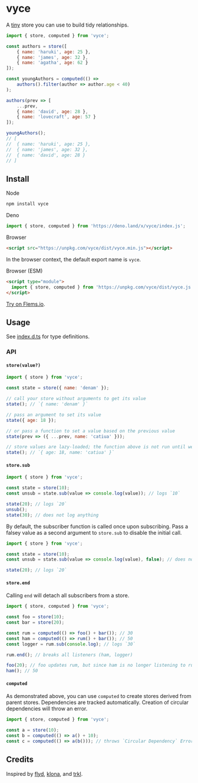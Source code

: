 # vyce

A [tiny](https://bundlephobia.com/package/vyce) store you can use to build tidy relationships.

```js
import { store, computed } from 'vyce';

const authors = store([
    { name: 'haruki', age: 25 },
    { name: 'james', age: 32 },
    { name: 'agatha', age: 62 }
]);

const youngAuthors = computed(() =>
    authors().filter(author => author.age < 40)
);

authors(prev => [
    ...prev,
    { name: 'david', age: 28 },
    { name: 'lovecraft', age: 57 }
]);

youngAuthors();
// [
//  { name: 'haruki', age: 25 },
//  { name: 'james', age: 32 },
//  { name: 'david', age: 28 }
// ]
```

## Install

Node
```bash
npm install vyce
```

Deno
```js
import { store, computed } from 'https://deno.land/x/vyce/index.js';
```

Browser
```html
<script src="https://unpkg.com/vyce/dist/vyce.min.js"></script>
```

In the browser context, the default export name is `vyce`.

Browser (ESM)
```html
<script type="module">
  import { store, computed } from 'https://unpkg.com/vyce/dist/vyce.js';
</script>
```

[Try on Flems.io](https://flems.io/#0=N4IgZglgNgpgziAXAbVAOwIYFsZJAOgAsAXLKEAGhAGMB7NYmBvAHigjQGsACAJxigBeADog4xAJ6w4hGDGKjuhfmBEgSxAA5xEAel0BXNJs4BzfHSy64GTgd4YLcOLurPrt+47dxFkzTBqjAAexK7OogB8lGICMNTEEPQIiCAADIgAnGkgAL4U6Ni4qfgAVghUdAxMxHhV4tzA3OK0-BTclpoGjAAm3LncgtwAbhLUMADcwmjT9cTNxBiMgwutMAAUTXRGxIjcaf0AlFNoc9w9MLwQwzB9Q53dt+vrh4ORC0sbhxa0O9wAVNwAEzHWbJeYcaj8HAMFYvN4fRjrTT8YYIzYdX4MPYomDDH5-ADU3AAjEdQadwed4tCanDXoJ3uJPsjUeitljdtxcfjtrCALSk8knabMxj4OAGABG62o9n4sMZjWm3HOtDlMOI+CltB6EnwHDQlwAEgAVACyABkVgADFWq7gsQgkyIAYU5lxYumdkXtqqdQMiABJgHLeAqtXziLkvYRA37HZpIixxLx6KZIsEgXsQxcrjcei8Y9ZiGm0BmvUmEywpd1iPRuPRqOxqJw1JDaQwXlEOzBNV7a8R62hfWgHY7B8PG6cW23RBcoX2at2QJEF53iAO6-RR6qbSdcscYnA4gkkmgUiASQBWRAAZjyBRAmBweCcFRo9EYzFSeQAulQ7BcCkqDPkUeCjOMMT2OQqQaNoeiGMYZg-FYkEwAAAmk+AkthaS6D0EDiLo6H4FgHBlB+-jFGIUIQJotRUJoSzULIIHIMgaRUIIgTRAByD8iSVDALA8zEBQtAUKoMAULwghyZEYDIMQf6COstA8cpf6HAAZDpoi0FKpTxAoICCII1G0GAjYAPxoOphyILQEwQGA6wAILhhg+pEZ5DgSOsMCHIcYCtOsqjIABxA8fgsDlsQhATMQ-L8hMhy8C8LluTAekAPJGSZ+CmPIAAKab1tRuXZYc5mCPlxkJPgKK0BVEgBCFYUQmOqjAPkQUZcc-DEPY3X5BpaATGARhng21UifI3BoDxUmCJFskgPxQkgKIU2nIk9CiOZlnWZMu0zWOtCBYc83zBpMkRQBECrQBBg8Yy9lBTZEBNQYMhXYgT3IDAAFybxN3cOJYCTZ1ghpElLDfXFpgJUlhKEiFggQFpEmCPZYCHDZbm0I5UOI0wyOEHp6yA9p+TkPxXFmbtG0UECQIABwUCSABsAAsXPs0JJKC-xnFUMNvBjjlOkswJW28LLW30xQYsEJKMoyQAhCzJIAOxc-rd6ZJzRvs6LjOayShxUPxglUJdaCHLkrmBZr5mO8AS07dN+0zGZFltTAVncDANkbA7wWIJMokQ4IDuK1QA0SbkBhXVJsXkwlekZbLjPHKFLPc9eFB3kJvMkvz5e8+bVBA3+6yy3bIDEE7CcgMTudULkEz8DrQtcbzutl0PNcgD38gjdwjfy23yuqxK0pqTJOv63rFCD5zG+jzp4fT1Q6yO53IDW5rAB+fcUJz15pMX1-XqPB9c071t7yACubYBR-4EwPRvXxBsAOvLrIEFAgFAlHs9G2Ksm68FyGACU8hXRQHoIEXid0AA+6C0BQOQErXIR8YA-BZqXLmXFrzZFAdkUe8wlqvzctbDSYA26XWtqoWgR9GTAAgDrYuN4KDcyBEJARJJR4cAuMEKqDdbZbXYR-cAR9goJTTAAdyngBNea8+ZCPLqPJKP0-qv1kSrLaTCGZUGth9F4hwV4AO5uzbm-D7G6KGpPQxbdTEq0Zi8CgaA+r4BsWvIeICgmj0IS0fggg6HMKPoeI86i7xcwScA-WyS-wAViLAc6l4Mi615jkXIf5chAA).

## Usage

See [index.d.ts](/index.d.ts) for type definitions.

### API

#### `store(value?)`
```js
import { store } from 'vyce';

const state = store({ name: 'denam' });

// call your store without arguments to get its value
state(); // `{ name: 'denam' }`

// pass an argument to set its value
state({ age: 18 });

// or pass a function to set a value based on the previous value
state(prev => ({ ...prev, name: 'catiua' }));

// store values are lazy-loaded; the function above is not run until we attempt to retrieve `state()`
state(); // `{ age: 18, name: 'catiua' }`
```

#### `store.sub`
```js
import { store } from 'vyce';

const state = store(10);
const unsub = state.sub(value => console.log(value)); // logs `10`

state(20); // logs `20`
unsub();
state(30); // does not log anything
```

By default, the subscriber function is called once upon subscribing. Pass a falsey value as a second argument to `store.sub` to disable the initial call.

```js
import { store } from 'vyce';

const state = store(10);
const unsub = state.sub(value => console.log(value), false); // does not log

state(20); // logs `20`
```

#### `store.end`
Calling `end` will detach all subscribers from a store.

```js
import { store, computed } from 'vyce';

const foo = store(10);
const bar = store(20);

const rum = computed(() => foo() + bar()); // 30
const ham = computed(() => rum() + bar()); // 50
const logger = rum.sub(console.log); // logs `30`

rum.end(); // breaks all listeners (ham, logger)

foo(20); // foo updates rum, but since ham is no longer listening to rum, it remains at 50
ham(); // 50
```

#### `computed`
As demonstrated above, you can use `computed` to create stores derived from parent stores. Dependencies are tracked automatically. Creation of circular dependencies will throw an error.
```js
import { store, computed } from 'vyce';

const a = store(10);
const b = computed(() => a() + 10);
const c = computed(() => a(b())); // throws `Circular Dependency` Error
```

## Credits

Inspired by [flyd](https://github.com/paldepind/flyd), [klona](https://github.com/lukeed/klona), and [trkl](https://github.com/jbreckmckye/trkl).
